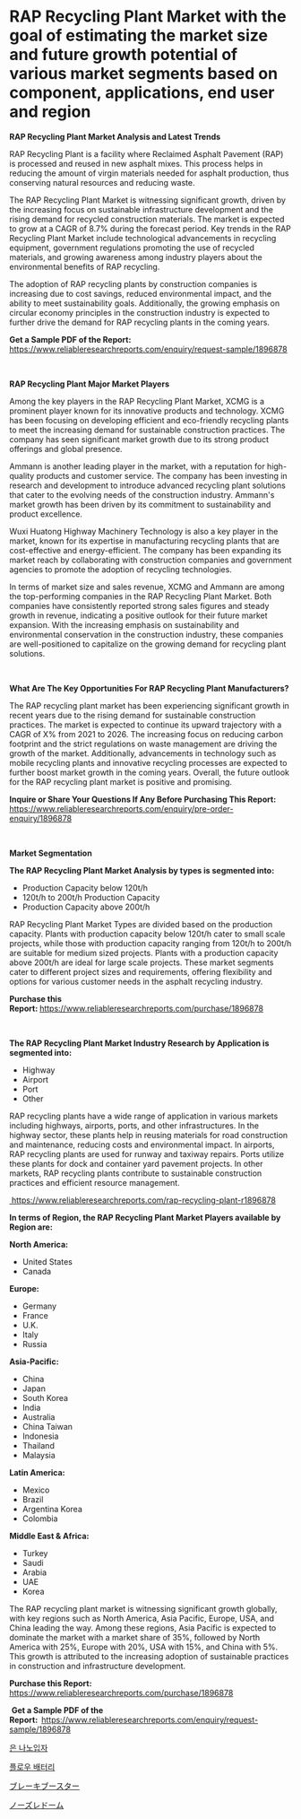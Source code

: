 <p><h1>RAP Recycling Plant Market with the goal of estimating the market size and future growth potential of various market segments based on component, applications, end user and region</h1></p><p><strong>RAP Recycling Plant Market Analysis and Latest Trends</strong></p>
<p><p>RAP Recycling Plant is a facility where Reclaimed Asphalt Pavement (RAP) is processed and reused in new asphalt mixes. This process helps in reducing the amount of virgin materials needed for asphalt production, thus conserving natural resources and reducing waste.</p><p>The RAP Recycling Plant Market is witnessing significant growth, driven by the increasing focus on sustainable infrastructure development and the rising demand for recycled construction materials. The market is expected to grow at a CAGR of 8.7% during the forecast period. Key trends in the RAP Recycling Plant Market include technological advancements in recycling equipment, government regulations promoting the use of recycled materials, and growing awareness among industry players about the environmental benefits of RAP recycling.</p><p>The adoption of RAP recycling plants by construction companies is increasing due to cost savings, reduced environmental impact, and the ability to meet sustainability goals. Additionally, the growing emphasis on circular economy principles in the construction industry is expected to further drive the demand for RAP recycling plants in the coming years.</p></p>
<p><strong>Get a Sample PDF of the Report:&nbsp;</strong> <a href="https://www.reliableresearchreports.com/enquiry/request-sample/1896878">https://www.reliableresearchreports.com/enquiry/request-sample/1896878</a></p>
<p>&nbsp;</p>
<p><strong>RAP Recycling Plant Major Market Players</strong></p>
<p><p>Among the key players in the RAP Recycling Plant Market, XCMG is a prominent player known for its innovative products and technology. XCMG has been focusing on developing efficient and eco-friendly recycling plants to meet the increasing demand for sustainable construction practices. The company has seen significant market growth due to its strong product offerings and global presence.</p><p>Ammann is another leading player in the market, with a reputation for high-quality products and customer service. The company has been investing in research and development to introduce advanced recycling plant solutions that cater to the evolving needs of the construction industry. Ammann's market growth has been driven by its commitment to sustainability and product excellence.</p><p>Wuxi Huatong Highway Machinery Technology is also a key player in the market, known for its expertise in manufacturing recycling plants that are cost-effective and energy-efficient. The company has been expanding its market reach by collaborating with construction companies and government agencies to promote the adoption of recycling technologies.</p><p>In terms of market size and sales revenue, XCMG and Ammann are among the top-performing companies in the RAP Recycling Plant Market. Both companies have consistently reported strong sales figures and steady growth in revenue, indicating a positive outlook for their future market expansion. With the increasing emphasis on sustainability and environmental conservation in the construction industry, these companies are well-positioned to capitalize on the growing demand for recycling plant solutions.</p></p>
<p>&nbsp;</p>
<p><strong>What Are The Key Opportunities For RAP Recycling Plant Manufacturers?</strong></p>
<p><p>The RAP recycling plant market has been experiencing significant growth in recent years due to the rising demand for sustainable construction practices. The market is expected to continue its upward trajectory with a CAGR of X% from 2021 to 2026. The increasing focus on reducing carbon footprint and the strict regulations on waste management are driving the growth of the market. Additionally, advancements in technology such as mobile recycling plants and innovative recycling processes are expected to further boost market growth in the coming years. Overall, the future outlook for the RAP recycling plant market is positive and promising.</p></p>
<p><strong>Inquire or Share Your Questions If Any Before Purchasing This Report:</strong> <a href="https://www.reliableresearchreports.com/enquiry/pre-order-enquiry/1896878">https://www.reliableresearchreports.com/enquiry/pre-order-enquiry/1896878</a></p>
<p>&nbsp;</p>
<p><strong>Market Segmentation</strong></p>
<p><strong>The RAP Recycling Plant Market Analysis by types is segmented into:</strong></p>
<p><ul><li>Production Capacity below 120t/h</li><li>120t/h to 200t/h Production Capacity</li><li>Production Capacity above 200t/h</li></ul></p>
<p><p>RAP Recycling Plant Market Types are divided based on the production capacity. Plants with production capacity below 120t/h cater to small scale projects, while those with production capacity ranging from 120t/h to 200t/h are suitable for medium sized projects. Plants with a production capacity above 200t/h are ideal for large scale projects. These market segments cater to different project sizes and requirements, offering flexibility and options for various customer needs in the asphalt recycling industry.</p></p>
<p><strong>Purchase this Report:&nbsp;</strong><a href="https://www.reliableresearchreports.com/purchase/1896878">https://www.reliableresearchreports.com/purchase/1896878</a></p>
<p>&nbsp;</p>
<p><strong>The RAP Recycling Plant Market Industry Research by Application is segmented into:</strong></p>
<p><ul><li>Highway</li><li>Airport</li><li>Port</li><li>Other</li></ul></p>
<p><p>RAP recycling plants have a wide range of application in various markets including highways, airports, ports, and other infrastructures. In the highway sector, these plants help in reusing materials for road construction and maintenance, reducing costs and environmental impact. In airports, RAP recycling plants are used for runway and taxiway repairs. Ports utilize these plants for dock and container yard pavement projects. In other markets, RAP recycling plants contribute to sustainable construction practices and efficient resource management.</p></p>
<p><a href="https://www.reliableresearchreports.com/rap-recycling-plant-r1896878">&nbsp;https://www.reliableresearchreports.com/rap-recycling-plant-r1896878</a></p>
<p><strong>In terms of Region, the RAP Recycling Plant Market Players available by Region are:</strong></p>
<p>
    <p> <strong> North America: </strong>
        <ul>
            <li>United States</li>
            <li>Canada</li>
        </ul>
        </p> 
    <p> <strong> Europe: </strong>
        <ul>
            <li>Germany</li>
            <li>France</li>
            <li>U.K.</li>
            <li>Italy</li>
            <li>Russia</li>
        </ul>
        </p> 
    <p> <strong> Asia-Pacific: </strong>
        <ul>
            <li>China</li>
            <li>Japan</li>
            <li>South Korea</li>
            <li>India</li>
            <li>Australia</li>
            <li>China Taiwan</li>
            <li>Indonesia</li>
            <li>Thailand</li>
            <li>Malaysia</li>
        </ul>
        </p> 
    <p> <strong> Latin America: </strong>
        <ul>
            <li>Mexico</li>
            <li>Brazil</li>
            <li>Argentina Korea</li>
            <li>Colombia</li>
        </ul>
        </p> 
    <p> <strong> Middle East & Africa: </strong>
        <ul>
            <li>Turkey</li>
            <li>Saudi</li>
            <li>Arabia</li>
            <li>UAE</li>
            <li>Korea</li>
        </ul>
    </p>
    </p>
<p><p>The RAP recycling plant market is witnessing significant growth globally, with key regions such as North America, Asia Pacific, Europe, USA, and China leading the way. Among these regions, Asia Pacific is expected to dominate the market with a market share of 35%, followed by North America with 25%, Europe with 20%, USA with 15%, and China with 5%. This growth is attributed to the increasing adoption of sustainable practices in construction and infrastructure development.</p></p>
<p><strong>Purchase this Report: </strong><a href="https://www.reliableresearchreports.com/purchase/1896878">https://www.reliableresearchreports.com/purchase/1896878</a></p>
<p>&nbsp;<strong>Get a Sample PDF of the Report:&nbsp;&nbsp;</strong><a href="https://www.reliableresearchreports.com/enquiry/request-sample/1896878">https://www.reliableresearchreports.com/enquiry/request-sample/1896878</a></p>
<p><strong></strong></p>
<p><p><a href="https://medium.com/@bub56567/%EC%9D%80-%EB%82%98%EB%85%B8-%EC%9E%85%EC%9E%90-%EC%8B%9C%EC%9E%A5-2031%EB%85%84%EA%B9%8C%EC%A7%80%EC%9D%98-%ED%8A%B8%EB%A0%8C%EB%93%9C-%EC%98%88%EC%B8%A1-%EB%B0%8F-%EA%B2%BD%EC%9F%81-%EB%B6%84%EC%84%9D-14e64edbb6d8">은 나노입자</a></p><p><a href="https://medium.com/@jaleelweissnat2022/%ED%94%8C%EB%A1%9C%EC%9A%B0-%EB%B0%B0%ED%84%B0%EB%A6%AC-%EC%8B%9C%EC%9E%A5%EC%9D%80-%EC%8B%9C%EC%9E%A5-%EC%A0%90%EC%9C%A0%EC%9C%A8-%EC%8B%9C%EC%9E%A5-%ED%8A%B8%EB%A0%8C%EB%93%9C-%EB%B0%8F-%EC%8B%9C%EC%9E%A5-%EC%84%B1%EC%9E%A5%EC%97%90-%EA%B4%80%ED%95%9C-%EC%A0%95%EB%B3%B4%EB%A5%BC-%EC%A0%9C%EA%B3%B5%ED%95%A9%EB%8B%88%EB%8B%A4-6aa1815938b5">플로우 배터리</a></p><p><a href="https://medium.com/@drewosciski565654/%E3%83%96%E3%83%AC%E3%83%BC%E3%82%AD%E3%83%96%E3%83%BC%E3%82%B9%E3%82%BF%E3%83%BC%E3%83%9E%E3%83%BC%E3%82%B1%E3%83%83%E3%83%88%E5%88%86%E6%9E%90-%E3%81%9D%E3%81%AEcagr-%E5%B8%82%E5%A0%B4%E3%82%BB%E3%82%B0%E3%83%A1%E3%83%B3%E3%83%86%E3%83%BC%E3%82%B7%E3%83%A7%E3%83%B3-%E3%81%8A%E3%82%88%E3%81%B3%E3%82%B0%E3%83%AD%E3%83%BC%E3%83%90%E3%83%AB%E7%94%A3%E6%A5%AD%E6%A6%82%E8%A6%B3-612e7bb81f92">ブレーキブースター</a></p><p><a href="https://medium.com/@krishnajlhre/%E3%83%8E%E3%83%BC%E3%82%BA%E3%83%A9%E3%83%89%E3%83%BC%E3%83%A0%E5%B8%82%E5%A0%B4%E8%A6%8F%E6%A8%A1-%E5%B8%82%E5%A0%B4%E3%81%AE%E8%A6%8B%E9%80%9A%E3%81%97%E3%81%A8%E5%B8%82%E5%A0%B4%E4%BA%88%E6%B8%AC-2024%E5%B9%B4%E3%81%8B%E3%82%892031%E5%B9%B4-76022fc16bd6">ノーズレドーム</a></p></p>